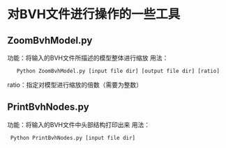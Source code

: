 # 对BVH文件进行操作的一些工具

## ZoomBvhModel.py
 功能：将输入的BVH文件所描述的模型整体进行缩放
 用法：
 
       Python ZoomBvhModel.py [input file dir] [output file dir] [ratio]
 
  ratio：指定对模型进行缩放的倍数（需要为整数）
  
  ## PrintBvhNodes.py
  功能：将输入的BVH文件中头部结构打印出来
  用法：
  
     Python PrintBvhNodes.py [input file dir]
       
